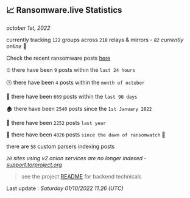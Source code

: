 
## 📈 Ransomware.live Statistics
_october 1st, 2022_

currently tracking `122` groups across `218` relays & mirrors - _`82` currently online_ 📡

Check the recent ransomware posts [here](https://www.ransomware.live/#/recentposts)


⏲ there have been `9` posts within the `last 24 hours`

🕓 there have been `4` posts within the `month of october`

📅 there have been `669` posts within the `last 90 days`

🏚 there have been `2540` posts since the `1st January 2022`

🚀 there have been `2252` posts `last year`

🦕 there have been `4826` posts `since the dawn of ransomwatch` 🐣

there are `58` custom parsers indexing posts

_`20` sites using v2 onion services are no longer indexed - [support.torproject.org](https://support.torproject.org/onionservices/v2-deprecation/)_

> see the project [README](https://github.com/jmousqueton/ransomwatch#readme) for backend technicals



Last update : _Saturday 01/10/2022 11.26 (UTC)_

